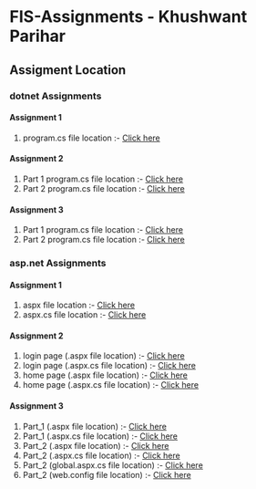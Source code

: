 # FIS-Assignments - Khushwant Parihar
## Assigment Location 


### dotnet Assignments

#### Assignment 1

1. program.cs file location :-  [Click here](https://github.com/WOLFIEEEE/FIS-Assignments/blob/main/dotnet/Assignment1/Assignment1/Program.cs)

#### Assignment 2

1. Part 1 program.cs file location :-  [Click here](https://github.com/WOLFIEEEE/FIS-Assignments/blob/main/dotnet/Assignment2/Assignment2/program.cs)
2. Part 2 program.cs file location :-  [Click here](https://github.com/WOLFIEEEE/FIS-Assignments/blob/main/dotnet/Assignment2/Assignment2_part2/Program.cs)

#### Assignment 3

1. Part 1 program.cs file location :-  [Click here](https://github.com/WOLFIEEEE/FIS-Assignments/blob/main/dotnet/Assignment3/Assignment3/Program.cs)
2. Part 2 program.cs file location :-  [Click here](https://github.com/WOLFIEEEE/FIS-Assignments/blob/main/dotnet/Assignment3/Assignment3_Part2/Program.cs)

### asp.net Assignments

#### Assignment 1

1. aspx file location :-  [Click here](https://github.com/WOLFIEEEE/FIS-Assignments/blob/main/asp.net/Assignments/WebApp_Day1_1/Assignment1.aspx)
2. aspx.cs file location :- [Click here](https://github.com/WOLFIEEEE/FIS-Assignments/blob/main/asp.net/Assignments/WebApp_Day1_1/Assignment1.aspx.cs)

#### Assignment 2

1. login page (.aspx file location) :-  [Click here](https://github.com/WOLFIEEEE/FIS-Assignments/blob/main/asp.net/Assignments/WebApp_Day1_1/Assignment2_login.aspx)
2. login page (.aspx.cs file location) :-  [Click here](https://github.com/WOLFIEEEE/FIS-Assignments/blob/main/asp.net/Assignments/WebApp_Day1_1/Assignment2_login.aspx.cs)
3. home page (.aspx file location) :-  [Click here](https://github.com/WOLFIEEEE/FIS-Assignments/blob/main/asp.net/Assignments/WebApp_Day1_1/Assignment2_home.aspx)
4. home page (.aspx.cs file location) :-  [Click here](https://github.com/WOLFIEEEE/FIS-Assignments/blob/main/asp.net/Assignments/WebApp_Day1_1/Assignment2_home.aspx.cs)

#### Assignment 3

1. Part_1 (.aspx file location) :-  [Click here](https://github.com/WOLFIEEEE/FIS-Assignments/blob/main/asp.net/Assignment3/WebApp_Day3/Assignment3_part1.aspx)
2. Part_1 (.aspx.cs file location) :-  [Click here](https://github.com/WOLFIEEEE/FIS-Assignments/blob/main/asp.net/Assignment3/WebApp_Day3/Assignment3_part1.aspx.cs)
3. Part_2 (.aspx file location) :- [Click here](https://github.com/WOLFIEEEE/FIS-Assignments/blob/main/asp.net/Assignment3/WebApp_Day3/Assignment3_part2.aspx.cs)
4. Part_2 (.aspx.cs file location) :- [Click here](https://github.com/WOLFIEEEE/FIS-Assignments/blob/main/asp.net/Assignment3/WebApp_Day3/Assignment3_part2.aspx.cs)
5. Part_2 (global.aspx.cs file location) :- [Click here](https://github.com/WOLFIEEEE/FIS-Assignments/blob/main/asp.net/Assignment3/WebApp_Day3/Global.asax.cs)
6. Part_2 (web.config file location) :- [Click here](https://github.com/WOLFIEEEE/FIS-Assignments/blob/main/asp.net/Assignment3/WebApp_Day3/Web.config)
